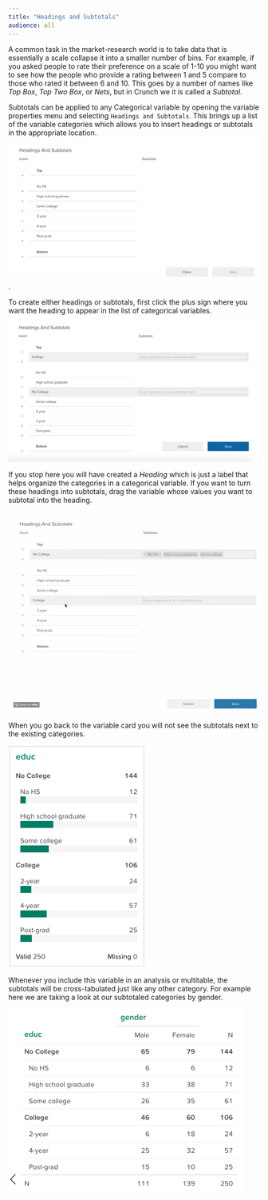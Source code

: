```yaml
---
title: "Headings and Subtotals"
audience: all
---
```


A common task in the market-research world is to take data that is essentially a scale  collapse it into a smaller number of bins. For example, if you asked people to rate their preference on a scale of 1-10 you might want to see how the people who provide a rating between 1 and 5 compare to those who rated it between 6 and 10. This goes by a number of names like _Top Box_, _Top Two Box_, or _Nets_, but in Crunch we it is called a _Subtotal_. 

Subtotals can be applied to any Categorical variable by opening the variable properties menu and selecting `Headings and Subtotals`. This brings up a list of the variable categories which allows you to insert headings or subtotals in the appropriate location. 
![](images/headings1.png).

To create either headings or subtotals, first click the plus sign where you want the heading to appear in the list of categorical variables. 
![](images/headings2.png)

If you stop here you will have created a _Heading_ which is just a label that helps organize the categories in a categorical variable. If you want to turn these headings into subtotals, drag the variable whose values you want to subtotal into the heading. 

![](images/headings.gif)

When you go back to the variable card you will not see the subtotals next to the existing categories. 

![](images/headings3.png)

Whenever you include this variable in an analysis or multitable, the subtotals will be cross-tabulated just like any other category. For example here we are taking a look at our subtotaled categories by gender.  

![](images/headings4.png)
